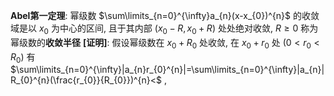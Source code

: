 
**Abel第一定理**: 幂级数 $\sum\limits_{n=0}^{\infty}a_{n}(x-x_{0})^{n}$ 的收敛域是以 $x_{0}$ 为中心的区间, 且于其内部 $(x_{0}-R,x_{0}+R)$ 处处绝对收敛, $R\geq0$ 称为幂级数的**收敛半径**
**[证明]**:
	假设幂级数在 $x_{0}+R_{0}$ 处收敛, 在 $x_{0}+r_{0}$ 处 $(0<r_{0}<R_{0})$
	有 $\sum\limits_{n=0}^{\infty}|a_{n}r_{0}^{n}|=\sum\limits_{n=0}^{\infty}|a_{n}|R_{0}^{n}(\frac{r_{0}}{R_{0}})^{n}<$ , 